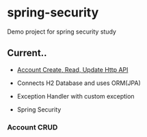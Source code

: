 # spring-security

Demo project for spring security study

## Current..

- [Account Create, Read, Update Http API](###Account-CRUD)

- Connects H2 Database and uses ORM(JPA)

- Exception Handler with custom exception 

- Spring Security


 ### Account CRUD